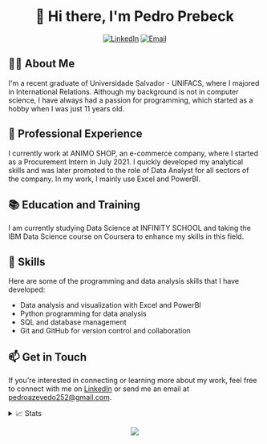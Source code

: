 <h1 align="center">👋 Hi there, I'm Pedro Prebeck</h1>

<p align="center">
  <a href="https://www.linkedin.com/in/pedro-hs-azevedo/?locale=en_US" target="_blank" rel="noopener noreferrer"><img src="https://img.shields.io/badge/-pedro--hs--azevedo-blue?style=flat-square&logo=Linkedin&logoColor=white&link=https://www.linkedin.com/in/pedro-hs-azevedo/?locale=en_US" alt="LinkedIn"></a>
  <a href="mailto:pedroazevedo252@gmail.com" target="_blank" rel="noopener noreferrer"><img src="https://img.shields.io/badge/-pedroazevedo252-EA4335?style=flat-square&logo=Gmail&logoColor=white&link=mailto:pedroazevedo252@gmail.com" alt="Email"></a>
</p>

## 👨‍🎓 About Me
I'm a recent graduate of Universidade Salvador - UNIFACS, where I majored in International Relations. Although my background is not in computer science, I have always had a passion for programming, which started as a hobby when I was just 11 years old.

## 💼 Professional Experience
I currently work at ANIMO SHOP, an e-commerce company, where I started as a Procurement Intern in July 2021. I quickly developed my analytical skills and was later promoted to the role of Data Analyst for all sectors of the company. In my work, I mainly use Excel and PowerBI.

## 📚 Education and Training
I am currently studying Data Science at INFINITY SCHOOL and taking the IBM Data Science course on Coursera to enhance my skills in this field.

## 🚀 Skills
Here are some of the programming and data analysis skills that I have developed:

- Data analysis and visualization with Excel and PowerBI
- Python programming for data analysis
- SQL and database management
- Git and GitHub for version control and collaboration

## 📫 Get in Touch
If you're interested in connecting or learning more about my work, feel free to connect with me on <a href="https://www.linkedin.com/in/pedro-hs-azevedo/?locale=en_US" target="_blank" rel="noopener noreferrer">LinkedIn</a> or send me an email at <a href="mailto:pedroazevedo252@gmail.com" target="_blank" rel="noopener noreferrer">pedroazevedo252@gmail.com</a>.

<details>
  <summary>📈 Stats</summary>
  <p align="center">
    <a href="https://github.com/PedroPrebeck">
      <img src="http://github-profile-summary-cards.vercel.app/api/cards/profile-details?username=PedroPrebeck&theme=transparent" />
    </a>
    <a href="https://github.com/PedroPrebeck">
      <img src="https://github-readme-streak-stats.herokuapp.com/?user=PedroPrebeck&hide_border=true&card_width=338&theme=transparent" />
    </a>
    <a href="https://github.com/PedroPrebeck">
      <img src="http://github-profile-summary-cards.vercel.app/api/cards/stats?username=PedroPrebeck&theme=transparent" />
    </a>
    <a href="https://github.com/PedroPrebeck">
    <!--
    <img src="https://github-readme-stats.vercel.app/api/top-langs/?username=PedroPrebeck&langs_count=10&exclude_repo=&hide=jupyter%20notebook,vim%20script,cmake,makefile,batchfile,emacs%20lisp,css,html&layout=default&card_width=699&hide_border=true&theme=transparent" />
    -->
      <img src="https://github-readme-stats.vercel.app/api/top-langs/?username=PedroPrebeck&langs_count=10&exclude_repo=&hide=&layout=compact&card_width=699&hide_border=true&theme=transparent" />
    </a>
    <!--
    <a href="https://github.com/PedroPrebeck">
      <img src="https://github-readme-stats.vercel.app/api/wakatime?username=Harlok&layout=compact&hide_border=true&theme=transparent" />
    </a>
    -->
    <br>
    <span>Currently Listening to:</span>
    <br>
    <a href="https://spotify-github-profile.vercel.app/api/view?uid=mutangfx&redirect=true">
          <img src="https://spotify-github-profile.vercel.app/api/view?uid=mutangfx&cover_image=true&theme=novatorem&show_offline=true&background_color=121212&interchange=true&bar_color=53b14f&bar_color_cover=true" alt="Spotify-GitHub-Profile">
    </a>
  </p>
</details>

<p align="center">
  <a href="https://github.com/PedroPrebeck">
    <img src="https://komarev.com/ghpvc/?username=PedroPrebeck&color=007ec6&style=for-the-badge&label=Profile+Views" />
  </a>
</p>
